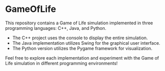 # GameOfLife

This repository contains a Game of Life simulation implemented in three programming languages: C++, Java, and Python. 

- The C++ project uses the console to display the entire simulation.
- The Java implementation utilizes Swing for the graphical user interface.
- The Python version utilizes the Pygame framework for visualization.

Feel free to explore each implementation and experiment with the Game of Life simulation in different programming environments!
